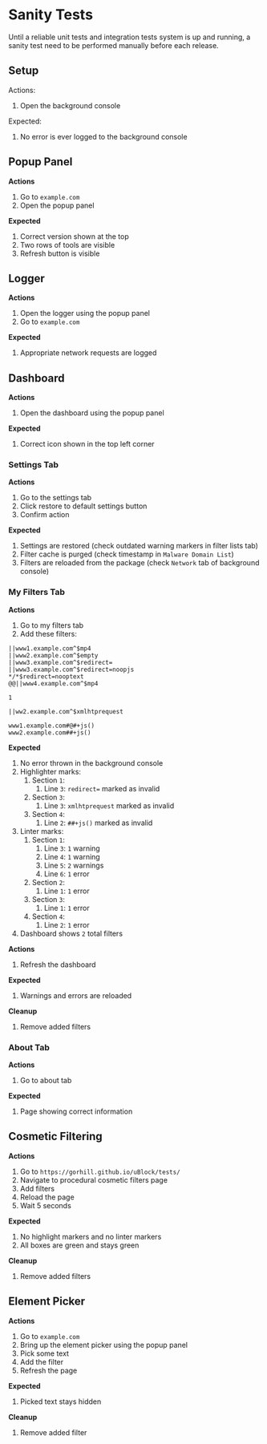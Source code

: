 # Sanity Tests

Until a reliable unit tests and integration tests system is up and running, a
sanity test need to be performed manually before each release.

## Setup

Actions:
1. Open the background console

Expected:
1. No error is ever logged to the background console

## Popup Panel

**Actions**
1. Go to `example.com`
1. Open the popup panel

**Expected**
1. Correct version shown at the top
1. Two rows of tools are visible
1. Refresh button is visible

## Logger

**Actions**
1. Open the logger using the popup panel
1. Go to `example.com`

**Expected**
1. Appropriate network requests are logged

## Dashboard

**Actions**
1. Open the dashboard using the popup panel

**Expected**
1. Correct icon shown in the top left corner

### Settings Tab

**Actions**
1. Go to the settings tab
1. Click restore to default settings button
1. Confirm action

**Expected**
1. Settings are restored (check outdated warning markers in filter lists tab)
1. Filter cache is purged (check timestamp in `Malware Domain List`)
1. Filters are reloaded from the package (check `Network` tab of background
   console)

### My Filters Tab

**Actions**
1. Go to my filters tab
1. Add these filters:
```
||www1.example.com^$mp4
||www2.example.com^$empty
||www3.example.com^$redirect=
||www3.example.com^$redirect=noopjs
*/*$redirect=nooptext
@@||www4.example.com^$mp4

1

||ww2.example.com^$xmlhtprequest

www1.example.com#@#+js()
www2.example.com##+js()
```

**Expected**
1. No error thrown in the background console
1. Highlighter marks:
   1. Section `1`:
      1. Line `3`: `redirect=` marked as invalid
   1. Section `3`:
      1. Line `3`: `xmlhtprequest` marked as invalid
   1. Section `4`:
      1. Line `2`: `##+js()` marked as invalid
1. Linter marks:
   1. Section `1`:
      1. Line `3`: `1` warning
      1. Line `4`: `1` warning
      1. Line `5`: `2` warnings
      1. Line `6`: `1` error
   1. Section `2`:
      1. Line `1`: `1` error
   1. Section `3`:
      1. Line `1`: `1` error
   1. Section `4`:
      1. Line `2`: `1` error
1. Dashboard shows `2` total filters

**Actions**
1. Refresh the dashboard

**Expected**
1. Warnings and errors are reloaded

**Cleanup**
1. Remove added filters

### About Tab

**Actions**
1. Go to about tab

**Expected**
1. Page showing correct information

## Cosmetic Filtering

**Actions**
1. Go to `https://gorhill.github.io/uBlock/tests/`
1. Navigate to procedural cosmetic filters page
1. Add filters
1. Reload the page
1. Wait 5 seconds

**Expected**
1. No highlight markers and no linter markers
1. All boxes are green and stays green

**Cleanup**
1. Remove added filters

## Element Picker

**Actions**
1. Go to `example.com`
1. Bring up the element picker using the popup panel
1. Pick some text
1. Add the filter
1. Refresh the page

**Expected**
1. Picked text stays hidden

**Cleanup**
1. Remove added filter
